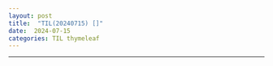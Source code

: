 ```yaml
---
layout: post
title:  "TIL(20240715) []"
date:  2024-07-15
categories: TIL thymeleaf
---
```


----------------------------------------------------------------------------

